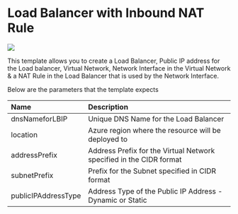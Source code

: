 # Load Balancer with Inbound NAT Rule

<a href="https://portal.azure.com/#create/Microsoft.Template/uri/https%3A%2F%2Fraw.githubusercontent.com%2FTeodelas%2Fazure-quickstart-templates%2FTeodelas%2F101-loadbalancer-with-nat-rule%2Fazuredeploy.json" target="_blank">
    <img src="http://azuredeploy.net/deploybutton.png"/>
</a>

This template allows you to create a Load Balancer, Public IP address for the Load balancer, Virtual Network, Network Interface in the Virtual Network & a NAT Rule in the Load Balancer that is used by the Network Interface.

Below are the parameters that the template expects

| Name   | Description    |
|:--- |:---|
| dnsNameforLBIP  | Unique DNS Name for the Load Balancer  |
| location  | Azure region where the resource will be deployed to  |
| addressPrefix  | Address Prefix for the Virtual Network specified in the CIDR format  |
| subnetPrefix | Prefix for the Subnet specified in CIDR format |
| publicIPAddressType | Address Type of the Public IP Address - Dynamic or Static |
